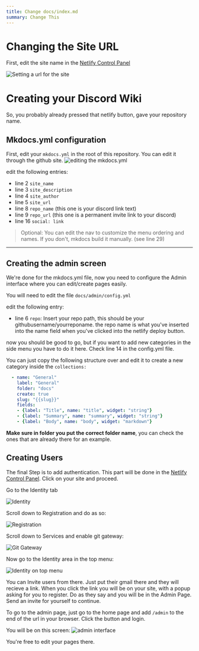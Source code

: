 ```yaml
---
title: Change docs/index.md
summary: Change This
---
```

# Changing the Site URL

First, edit the site name in the [Netlify Control Panel]()

![Setting a url for the site](https://i.imgur.com/dweJGw3.png)

# Creating your Discord Wiki

So, you probably already pressed that netlify button, gave your repository name.

## Mkdocs.yml configuration

First, edit your `mkdocs.yml` in the root of this repository.
You can edit it through the github site.
![editing the mkdocs.yml](https://i.imgur.com/7rvAiao.png)

edit the following entries:

- line 2 `site_name`
- line 3 `site_description`
- line 4 `site_author`
- line 5 `site_url`
- line 8 `repo_name` (this one is your discord link text)
- line 9 `repo_url` (this one is a permanent invite link to your discord)
- line 16 `social: link`

> Optional: You can edit the nav to customize the menu ordering and names. If you don't, mkdocs build it manually. (see line 29)

---

## Creating the admin screen

We're done for the mkdocs.yml file, now you need to configure the Admin interface where you can edit/create pages easily.

You will need to edit the file `docs/admin/config.yml`

edit the following entry:
- line 6 `repo`: Insert your repo path, this should be your githubusername/yourreponame. the repo name is what you've inserted into the name field when you've clicked into the netlify deploy button.

now you should be good to go, but if you want to add new categories in the side menu you have to do it here.
Check line 14 in the config.yml file.

You can just copy the following structure over and edit it to create a new category inside the `collections:`

```yml
  - name: "General"
    label: "General"
    folder: "docs"
    create: true
    slug: "{{slug}}"
    fields:
    - {label: "Title", name: "title", widget: "string"}
    - {label: "Summary", name: "summary", widget: "string"}
    - {label: "Body", name: "body", widget: "markdown"}
```

**Make sure in folder you put the correct folder name**, you can check the ones that are already there for an example.

## Creating Users

The final Step is to add authentication. This part will be done in the [Netlify Control Panel](https://app.netlify.com/).
Click on your site and proceed.

Go to the Identity tab

![Identity](https://i.imgur.com/E5anoSO.png)

Scroll down to Registration and do as so:

![Registration](https://i.imgur.com/Gv51pCU.png)

Scroll down to Services and enable git gateway:

![Git Gateway](https://i.imgur.com/GuyPQF0.png)

Now go to the Identity area in the top menu:

![Identity on top menu](https://i.imgur.com/6NxRNgl.png)

You can Invite users from there. Just put their gmail there and they will recieve a link. When you click the link you will be on your site, with a popup asking for you to register. Do as they say and you will be in the Admin Page.  Send an invite for yourself to continue.

To go to the admin page, just go to the home page and add `/admin` to the end of the url in your browser. Click the button and login.

You will be on this screen:
![admin interface](https://i.imgur.com/ejLt2uB.png)

You're free to edit your pages there.